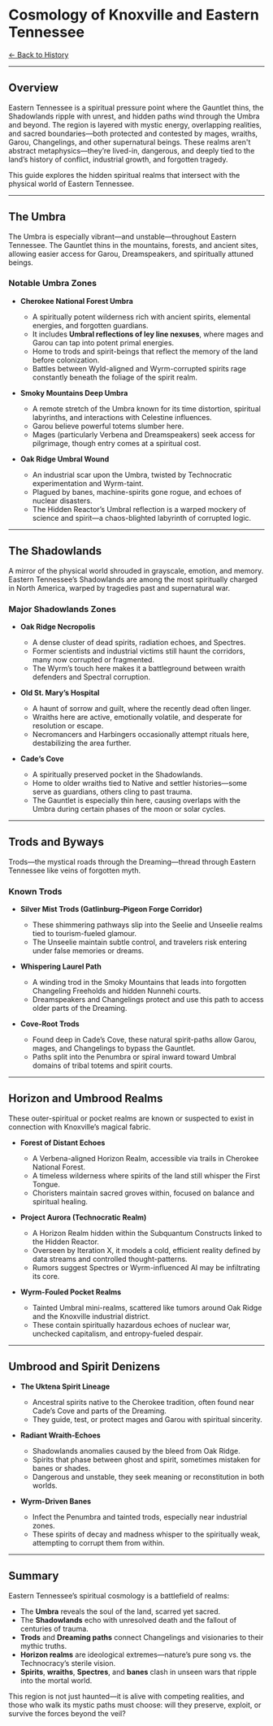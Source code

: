 # Cosmology of Knoxville and Eastern Tennessee

[← Back to History](../README.md)  

-----
## Overview

Eastern Tennessee is a spiritual pressure point where the Gauntlet thins, the Shadowlands ripple with unrest, and hidden paths wind through the Umbra and beyond. The region is layered with mystic energy, overlapping realities, and sacred boundaries—both protected and contested by mages, wraiths, Garou, Changelings, and other supernatural beings. These realms aren't abstract metaphysics—they’re lived-in, dangerous, and deeply tied to the land’s history of conflict, industrial growth, and forgotten tragedy.

This guide explores the hidden spiritual realms that intersect with the physical world of Eastern Tennessee.

---

## The Umbra

The Umbra is especially vibrant—and unstable—throughout Eastern Tennessee. The Gauntlet thins in the mountains, forests, and ancient sites, allowing easier access for Garou, Dreamspeakers, and spiritually attuned beings.

### Notable Umbra Zones

- **Cherokee National Forest Umbra**
  - A spiritually potent wilderness rich with ancient spirits, elemental energies, and forgotten guardians.
  - It includes **Umbral reflections of ley line nexuses**, where mages and Garou can tap into potent primal energies.
  - Home to trods and spirit-beings that reflect the memory of the land before colonization.
  - Battles between Wyld-aligned and Wyrm-corrupted spirits rage constantly beneath the foliage of the spirit realm.

- **Smoky Mountains Deep Umbra**
  - A remote stretch of the Umbra known for its time distortion, spiritual labyrinths, and interactions with Celestine influences.
  - Garou believe powerful totems slumber here.
  - Mages (particularly Verbena and Dreamspeakers) seek access for pilgrimage, though entry comes at a spiritual cost.

- **Oak Ridge Umbral Wound**
  - An industrial scar upon the Umbra, twisted by Technocratic experimentation and Wyrm-taint.
  - Plagued by banes, machine-spirits gone rogue, and echoes of nuclear disasters.
  - The Hidden Reactor’s Umbral reflection is a warped mockery of science and spirit—a chaos-blighted labyrinth of corrupted logic.

---

## The Shadowlands

A mirror of the physical world shrouded in grayscale, emotion, and memory. Eastern Tennessee’s Shadowlands are among the most spiritually charged in North America, warped by tragedies past and supernatural war.

### Major Shadowlands Zones

- **Oak Ridge Necropolis**
  - A dense cluster of dead spirits, radiation echoes, and Spectres.
  - Former scientists and industrial victims still haunt the corridors, many now corrupted or fragmented.
  - The Wyrm’s touch here makes it a battleground between wraith defenders and Spectral corruption.

- **Old St. Mary’s Hospital**
  - A haunt of sorrow and guilt, where the recently dead often linger.
  - Wraiths here are active, emotionally volatile, and desperate for resolution or escape.
  - Necromancers and Harbingers occasionally attempt rituals here, destabilizing the area further.

- **Cade’s Cove**
  - A spiritually preserved pocket in the Shadowlands.
  - Home to older wraiths tied to Native and settler histories—some serve as guardians, others cling to past trauma.
  - The Gauntlet is especially thin here, causing overlaps with the Umbra during certain phases of the moon or solar cycles.

---

## Trods and Byways

Trods—the mystical roads through the Dreaming—thread through Eastern Tennessee like veins of forgotten myth.

### Known Trods

- **Silver Mist Trods (Gatlinburg–Pigeon Forge Corridor)**
  - These shimmering pathways slip into the Seelie and Unseelie realms tied to tourism-fueled glamour.
  - The Unseelie maintain subtle control, and travelers risk entering under false memories or dreams.

- **Whispering Laurel Path**
  - A winding trod in the Smoky Mountains that leads into forgotten Changeling Freeholds and hidden Nunnehi courts.
  - Dreamspeakers and Changelings protect and use this path to access older parts of the Dreaming.

- **Cove-Root Trods**
  - Found deep in Cade’s Cove, these natural spirit-paths allow Garou, mages, and Changelings to bypass the Gauntlet.
  - Paths split into the Penumbra or spiral inward toward Umbral domains of tribal totems and spirit courts.

---

## Horizon and Umbrood Realms

These outer-spiritual or pocket realms are known or suspected to exist in connection with Knoxville’s magical fabric.

- **Forest of Distant Echoes**
  - A Verbena-aligned Horizon Realm, accessible via trails in Cherokee National Forest.
  - A timeless wilderness where spirits of the land still whisper the First Tongue.
  - Choristers maintain sacred groves within, focused on balance and spiritual healing.

- **Project Aurora (Technocratic Realm)**
  - A Horizon Realm hidden within the Subquantum Constructs linked to the Hidden Reactor.
  - Overseen by Iteration X, it models a cold, efficient reality defined by data streams and controlled thought-patterns.
  - Rumors suggest Spectres or Wyrm-influenced AI may be infiltrating its core.

- **Wyrm-Fouled Pocket Realms**
  - Tainted Umbral mini-realms, scattered like tumors around Oak Ridge and the Knoxville industrial district.
  - These contain spiritually hazardous echoes of nuclear war, unchecked capitalism, and entropy-fueled despair.

---

## Umbrood and Spirit Denizens

- **The Uktena Spirit Lineage**
  - Ancestral spirits native to the Cherokee tradition, often found near Cade’s Cove and parts of the Dreaming.
  - They guide, test, or protect mages and Garou with spiritual sincerity.

- **Radiant Wraith-Echoes**
  - Shadowlands anomalies caused by the bleed from Oak Ridge.
  - Spirits that phase between ghost and spirit, sometimes mistaken for banes or shades.
  - Dangerous and unstable, they seek meaning or reconstitution in both worlds.

- **Wyrm-Driven Banes**
  - Infect the Penumbra and tainted trods, especially near industrial zones.
  - These spirits of decay and madness whisper to the spiritually weak, attempting to corrupt them from within.

---

## Summary

Eastern Tennessee’s spiritual cosmology is a battlefield of realms:

- The **Umbra** reveals the soul of the land, scarred yet sacred.
- The **Shadowlands** echo with unresolved death and the fallout of centuries of trauma.
- **Trods** and **Dreaming paths** connect Changelings and visionaries to their mythic truths.
- **Horizon realms** are ideological extremes—nature’s pure song vs. the Technocracy’s sterile vision.
- **Spirits**, **wraiths**, **Spectres**, and **banes** clash in unseen wars that ripple into the mortal world.

This region is not just haunted—it is alive with competing realities, and those who walk its mystic paths must choose: will they preserve, exploit, or survive the forces beyond the veil?
